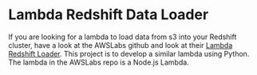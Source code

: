 # Lambda Redshift Data Loader

If you are looking for a lambda to load data from s3 into your Redshift cluster, have a look at the AWSLabs github and look at their [Lambda Redshift Loader](https://github.com/awslabs/aws-lambda-redshift-loader).  This project is to develop a similar lambda using Python.  The lambda in the AWSLabs repo is a Node.js Lambda.